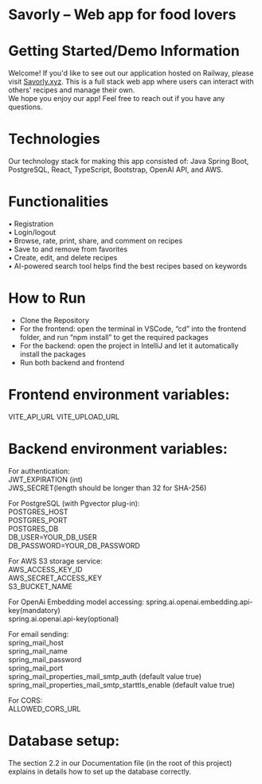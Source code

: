 # Savorly – Web app for food lovers

# Getting Started/Demo Information

Welcome! If you'd like to see out our application hosted on Railway, please visit [Savorly.xyz](https://savorly-frontend-production.up.railway.app/). This is a full stack web app where users can interact with others' recipes and manage their own.  
We hope you enjoy our app! Feel free to reach out if you have any questions.

# Technologies
Our technology stack for making this app consisted of: Java Spring Boot, PostgreSQL, React, TypeScript, Bootstrap, OpenAI API, and AWS.

# Functionalities
•	Registration  
•	Login/logout   
•	Browse, rate, print, share, and comment on recipes  
•	Save to and remove from favorites  
•	Create, edit, and delete recipes  
•	AI-powered search tool helps find the best recipes based on keywords  
 
# How to Run
- Clone the Repository
- For the frontend: open the terminal in VSCode, “cd” into the frontend folder, and run “npm install” to get the required packages
- For the backend: open the project in IntelliJ and let it automatically install the packages 
- Run both backend and frontend 

# Frontend environment variables:
VITE_API_URL
VITE_UPLOAD_URL

# Backend environment variables:
For authentication:  
JWT_EXPIRATION (int)  
JWS_SECRET(length should be longer than 32 for SHA-256)  

For PostgreSQL (with Pgvector plug-in):  
POSTGRES_HOST  
POSTGRES_PORT  
POSTGRES_DB  
DB_USER=YOUR_DB_USER  
DB_PASSWORD=YOUR_DB_PASSWORD  

For AWS S3 storage service:  
AWS_ACCESS_KEY_ID  
AWS_SECRET_ACCESS_KEY  
S3_BUCKET_NAME  

For OpenAi Embedding model accessing:
spring.ai.openai.embedding.api-key(mandatory)  
spring.ai.openai.api-key(optional)  

For email sending:  
spring_mail_host  
spring_mail_name  
spring_mail_password  
spring_mail_port  
spring_mail_properties_mail_smtp_auth (default value true)  
spring_mail_properties_mail_smtp_starttls_enable (default value true)  

For CORS:  
ALLOWED_CORS_URL  

# Database setup:
The section 2.2 in our Documentation file (in the root of this project) explains in details how to set up the database correctly.
